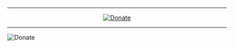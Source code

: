 

----------------------------------------------------------
</p>
<p align="center">
<a href="https://www.horariodebrasilia.org/"><img title="Donate" src="https://www.youtube.com/s/gaming/emoji/0f0cae22/emoji_u2615.svg"></a>
  
  ----------------------------------------------------------------------------------------------------------------------

<img title="Donate" src="https://www.youtube.com/s/gaming/emoji/0f0cae22/emoji_u1f3a9.svg"></a>

